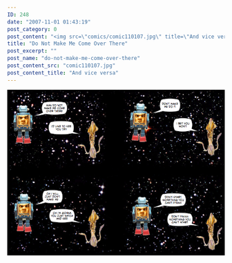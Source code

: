 ```yaml
---
ID: 248
date: "2007-11-01 01:43:19"
post_category: 0
post_content: "<img src=\"comics/comic110107.jpg\" title=\"And vice versa\" />"
title: "Do Not Make Me Come Over There"
post_excerpt: ""
post_name: "do-not-make-me-come-over-there"
post_content_src: "comic110107.jpg"
post_content_title: "And vice versa"
---
```



[![And vice versa](/comics-hi-res/comic110107.jpg)](/comics-hi-res/comic110107.jpg "And vice versa")
